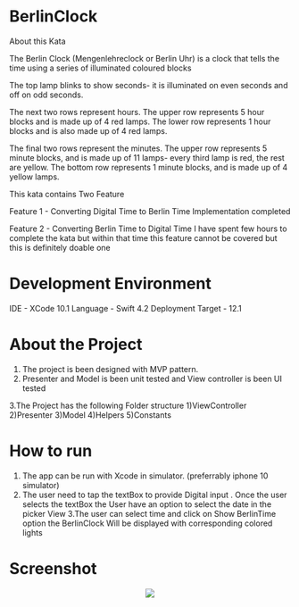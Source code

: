 # BerlinClock

About this Kata

The Berlin Clock (Mengenlehreclock or Berlin Uhr) is a clock that tells the time using a series of illuminated coloured blocks

The top lamp blinks to show seconds- it is illuminated on even seconds and off on odd seconds.

The next two rows represent hours. The upper row represents 5 hour blocks and is made up of 4 red lamps. The lower row represents 1 hour blocks and is also made up of 4 red lamps.

The final two rows represent the minutes. The upper row represents 5 minute blocks, and is made up of 11 lamps- every third lamp is red, the rest are yellow. The bottom row represents 1 minute blocks, and is made up of 4 yellow lamps.

This kata contains Two Feature

Feature 1 - Converting Digital Time to Berlin Time
              Implementation completed
              
Feature 2 - Converting Berlin Time to Digital Time
              I have spent  few hours to complete the kata but within that time this feature cannot be covered but this is definitely doable one

# Development Environment

IDE - XCode 10.1
Language - Swift 4.2
Deployment Target - 12.1

# About the Project

1. The project is been designed with MVP pattern.
2. Presenter and Model is been unit tested and View controller is been UI tested

3.The Project has the following Folder structure
1)ViewController
2)Presenter
3)Model
4)Helpers
5)Constants

# How to run 

1. The app can be run with Xcode in simulator. (preferrably iphone 10 simulator)
2. The user need to tap the textBox to provide Digital input . Once the user selects the textBox the User have an option to 
select the date in the picker View
3.The user can select time and click on Show BerlinTime option the BerlinClock Will be displayed with corresponding colored lights

# Screenshot

<p align="center">
<img src="https://github.com/2019SOWDEV005/BerlinClock/tree/master/Screenshot"/>
</p>
